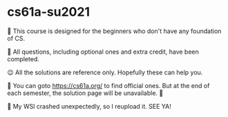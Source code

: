 # cs61a-su2021
:tada: This course is designed for the beginners who don't have any foundation of CS.  

:eyes: All questions, including optional ones and extra credit, have been completed.  

:wink: All the solutions are reference only. Hopefully these can help you.  

:dizzy: You can goto https://cs61a.org/ to find official ones. But at the end of each semester, the solution page will be unavailable. :closed_lock_with_key:  

:wave:  My WSl crashed unexpectedly, so I reupload it. SEE YA!
